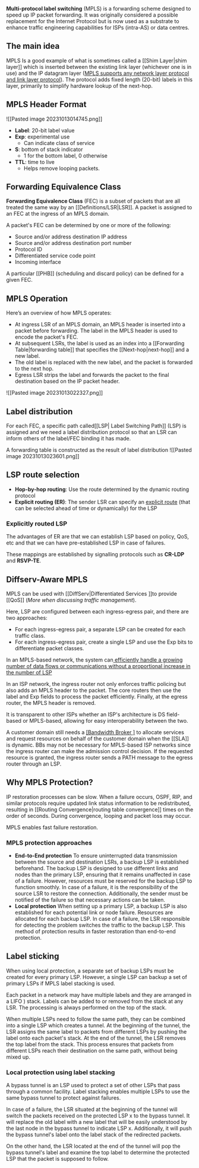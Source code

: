 **Multi-protocol label switching** (MPLS) is a forwarding scheme designed to speed up IP packet forwarding. It was originally considered a possible replacement for the Internet Protocol but is now used as a substrate to enhance traffic engineering capabilities for ISPs (intra-AS) or data centres.

## The main idea

MPLS Is a good example of what is sometimes called a [[Shim Layer|shim layer]] which is inserted between the existing link layer (whichever one is in use) and the IP datagram layer (<u>MPLS supports any network layer protocol and link layer protocol</u>). The protocol adds fixed length (20-bit) labels in this layer, primarily to simplify hardware lookup of the next-hop.

## MPLS Header Format

![[Pasted image 20231013014745.png]]

- **Label**: 20-bit label value
- **Exp**: experimental use
	- Can indicate class of service
- **S**: bottom of stack indicator
	- 1 for the bottom label, 0 otherwise
- **TTL**: time to live
	- Helps remove looping packets.

## Forwarding Equivalence Class

**Forwarding Equivalence Class** (FEC) is a subset of packets that are all treated the same way by an [[Definitions/LSR|LSR]]. A packet is assigned to an FEC at the ingress of an MPLS domain.

A packet's FEC can be determined by one or more of the following:
- Source and/or address destination IP address
- Source and/or address destination port number
- Protocol ID
- Differentiated service code point
- Incoming interface

A particular [[PHB]] (scheduling and discard policy) can be defined for a given FEC.

## MPLS Operation

Here’s an overview of how MPLS operates:
- At ingress LSR of an MPLS domain, an MPLS header is inserted into a packet before forwarding. The label in the MPLS header is used to encode the packet's FEC.
- At subsequent LSRs, the label is used as an index into a [[Forwarding Table|forwarding table]] that specifies the [[Next-hop|next-hop]] and a new label.
- The old label is replaced with the new label, and the packet is forwarded to the next hop.
- Egress LSR strips the label and forwards the packet to the final destination based on the IP packet header.

![[Pasted image 20231013022327.png]]

## Label distribution

For each FEC, a specific path called[[LSP| Label Switching Path]] (LSP) is assigned and we need a label distribution protocol so that an LSR can inform others of the label/FEC binding it has made.

A forwarding table is constructed as the result of label distribution
![[Pasted image 20231013023601.png]]

## LSP route selection

- **Hop-by-hop routing**: 
	Use the route determined by the dynamic routing protocol
- **Explicit routing (ER)**: 
	The sender LSR can specify an <u>explicit route</u> (that can be selected ahead of time or dynamically) for the LSP

### Explicitly routed LSP

The advantages of ER are that we can establish LSP based on policy, QoS, etc and that we can have pre-established LSP in case of failures.

These mappings are established by signalling protocols such as **CR-LDP** and **RSVP-TE**.

## Diffserv-Aware MPLS

MPLS can be used with [[DiffServ|Differentiated Services ]]to provide [[QoS]] (*More when discussing traffic management*).

Here, LSP are configured between each ingress-egress pair, and there are two approaches:
- For each ingress-egress pair, a separate LSP can be created for each traffic class.
- For each ingress-egress pair, create a single LSP and use the Exp bits to differentiate packet classes.

In an MPLS-based network, the system can<u> efficiently handle a growing number of data flows or communications without a proportional increase in the number of LSP
</u> 

In an ISP network, the ingress router not only enforces traffic policing but also adds an MPLS header to the packet. The core routers then use the label and Exp fields to process the packet efficiently. Finally, at the egress router, the MPLS header is removed.

It is transparent to other ISPs whether an ISP's architecture is DS field-based or MPLS-based, allowing for easy interoperability between the two.

A customer domain still needs a [[Bandwidth Broker ]](BB) to allocate services and request resources on behalf of the customer domain when the [[SLA]] is dynamic.
BBs may not be necessary for MPLS-based ISP networks since the ingress router can make the admission control decision. If the requested resource is granted, the ingress router sends a PATH message to the egress router through an LSP.

## Why MPLS Protection?

IP restoration processes can be slow. When a failure occurs, OSPF, RIP, and similar protocols require updated link status information to be redistributed, resulting in [[Routing Convergence|routing table convergence]] times on the order of seconds. During convergence, looping and packet loss may occur.

MPLS enables fast failure restoration.

### MPLS protection approaches

- **End-to-End protection**
	To ensure uninterrupted data transmission between the source and destination LSRs, a backup LSP is established beforehand. The backup LSP is designed to use different links and nodes than the primary LSP, ensuring that it remains unaffected in case of a failure. However, resources must be reserved for the backup LSP to function smoothly.
	In case of a failure, it is the responsibility of the source LSR to restore the connection. Additionally, the sender must be notified of the failure so that necessary actions can be taken.
- **Local protection**
	When setting up a primary LSP, a backup LSP is also established for each potential link or node failure. Resources are allocated for each backup LSP. In case of a failure, the LSR responsible for detecting the problem switches the traffic to the backup LSP. This method of protection results in faster restoration than end-to-end protection.

## Label sticking

When using local protection, a separate set of backup LSPs must be created for every primary LSP. However, a single LSP can backup a set of primary LSPs if MPLS label stacking is used.

Each packet in a network may have multiple labels and they are arranged in a LIFO ) stack. Labels can be added to or removed from the stack at any LSR. The processing is always performed on the top of the stack.

When multiple LSPs need to follow the same path, they can be combined into a single LSP which creates a tunnel. At the beginning of the tunnel, the LSR assigns the same label to packets from different LSPs by pushing the label onto each packet's stack. At the end of the tunnel, the LSR removes the top label from the stack. This process ensures that packets from different LSPs reach their destination on the same path, without being mixed up.

### Local protection using label stacking

A bypass tunnel is an LSP used to protect a set of other LSPs that pass through a common facility. Label stacking enables multiple LSPs to use the same bypass tunnel to protect against failures.

In case of a failure, the LSR situated at the beginning of the tunnel will switch the packets received on the protected LSP x to the bypass tunnel. It will replace the old label with a new label that will be easily understood by the last node in the bypass tunnel to indicate LSP x. Additionally, it will push the bypass tunnel's label onto the label stack of the redirected packets.

On the other hand, the LSR located at the end of the tunnel will pop the bypass tunnel's label and examine the top label to determine the protected LSP that the packet is supposed to follow.